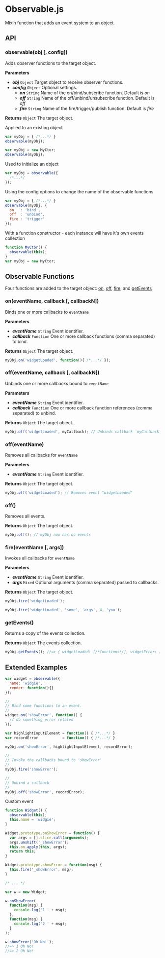Observable.js
=============

Mixin function that adds an event system to an object.


API
---

### observable(obj [, config])

Adds observer functions to the target object.

__Parameters__

- __*obj*__ `Object` Target object to receive observer functions.
- __*config*__ `Object` Optional settings.
  - __*on*__ `String` Name of the on/bind/subscribe function. Default is *on*
  - __*off*__ `String` Name of the off/unbind/unsubscribe function. Default is *off*
  - __*fire*__ `String` Name of the fire/trigger/publish function. Default is *fire*

__Returns__
`Object` The target object.

Applied to an existing object

```js
var myObj = { /*...*/ }
observable(myObj);
```
```js
var myObj = new MyCtor;
observable(myObj);
```

Used to initialize an object

```js
var myObj = observable({
  /*...*/
});
```

Using the config options to change the name of the observable functions

```js
var myObj = { /*...*/ }
observable(myObj, {
  on   : 'bind',
  off  : 'unbind',
  fire : 'trigger'
});
```

With a function constructor - each instance will have it's own events collection

```js
function MyCtor() {
  observable(this);
}
var myObj = new MyCtor;
```


Observable Functions
--------------------

Four functions are added to the target object:
[on](#on), [off](#off), [fire](#fire), and [getEvents](#getEvents)


<a id="on"></a>
### on(eventName, callback [, callbackN])

Binds one or more callbacks to `eventName`

__Parameters__

- __*eventName*__ `String` Event identifier.
- __*callback*__ `Function` One or more callback functions (comma separated) to bind.

__Returns__
`Object` The target object.

```js
myObj.on('widgetLoaded', function(){ /*...*/ });
```


<a id="off"></a>
### off(eventName, callback [, callbackN])

Unbinds one or more callbacks bound to `eventName`

__Parameters__

- __*eventName*__ `String` Event identifier.
- __*callback*__ `Function` One or more callback function references (comma separated) to unbind.

__Returns__
`Object` The target object.

```js
myObj.off('widgetLoaded', myCallback); // Unbinds callback `myCallback`
```


### off(eventName)

Removes all callbacks for `eventName`

__Parameters__

- __*eventName*__ `String` Event identifier.

__Returns__
`Object` The target object.

```js
myObj.off('widgetLoaded'); // Removes event "widgetLoaded"
```


### off()

Removes all events.

__Returns__
`Object` The target object.

```js
myObj.off(); // myObj now has no events
```


<a id="fire"></a>
### fire(eventName [, args])

Invokes all callbacks for `eventName`

__Parameters__

- __*eventName*__ `String` Event identifier.
- __*args*__ `Mixed` Optional arguments (comma separated) passed to callbacks.

__Returns__
`Object` The target object.

```js
myObj.fire('widgetLoaded');
```
```js
myObj.fire('widgetLoaded', 'some', 'args', 4, 'you');
```


<a id="getEvents"></a>
### getEvents()

Returns a copy of the events collection.

__Returns__
`Object` The events collection.

```js
myObj.getEvents(); //=> { widgetLoaded: [/*functions*/], widgetError: [/*...*/] }
```


Extended Examples
-----------------

```js
var widget = observable({
  name: 'widgie',
  render: function(){}
});

//
// Bind some functions to an event.
//
widget.on('showError', function() {
  // do something error related
});

var highlightInputElement = function() { /*...*/ }
var recordError           = function() { /*...*/ }

myObj.on('showError', highlightInputElement, recordError);

//
// Invoke the callbacks bound to 'showError'
//
myObj.fire('showError');

//
// Unbind a callback
//
myObj.off('showError', recordError);
```

Custom event

```js
function Widget() {
  observable(this);
  this.name = 'widgie';
}

Widget.prototype.onShowError = function() {
  var args = [].slice.call(arguments);
  args.unshift('_showError');
  this.on.apply(this, args);
  return this;
}

Widget.prototype.showError = function(msg) {
  this.fire('_showError', msg);
}

/* ... */

var w = new Widget;

w.onShowError(
  function(msg) {
    console.log('1 ' + msg);
  },
  function(msg) {
    console.log('2 ' + msg);
  }
);

w.showError('Oh No!');
//=> 1 Oh No!
//=> 2 Oh No!
```


